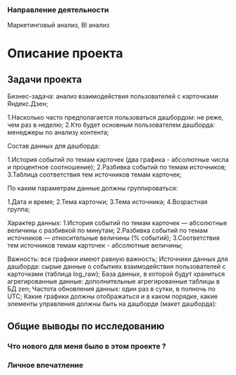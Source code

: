 ### Направление деятельности
Маркетинговый анализ, BI анализ

# Описание проекта


## Задачи проекта

Бизнес-задача: анализ взаимодействия пользователей с карточками Яндекс.Дзен;

1.Насколько часто предполагается пользоваться дашбордом: не реже, чем раз в неделю;
2.Кто будет основным пользователем дашборда: менеджеры по анализу контента;

Состав данных для дашборда:

1.История событий по темам карточек (два графика - абсолютные числа и процентное соотношение);
2.Разбивка событий по темам источников;
3.Таблица соответствия тем источников темам карточек;

По каким параметрам данные должны группироваться:

1.Дата и время;
2.Тема карточки;
3.Тема источника;
4.Возрастная группа;

Характер данных:
1.История событий по темам карточек — абсолютные величины с разбивкой по минутам;
2.Разбивка событий по темам источников — относительные величины (% событий);
3.Соответствия тем источников темам карточек - абсолютные величины;

Важность: все графики имеют равную важность;
Источники данных для дашборда: cырые данные о событиях взаимодействия пользователей с карточками (таблица log_raw);
База данных, в которой будут храниться агрегированные данные: дополнительные агрегированные таблицы в БД zen;
Частота обновления данных: один раз в сутки, в полночь по UTC;
Какие графики должны отображаться и в каком порядке, какие элементы управления должны быть на дашборде (макет дашборда):

## Общие выводы по исследованию


### Что нового для меня было в этом проекте ?



### Личное впечатление

